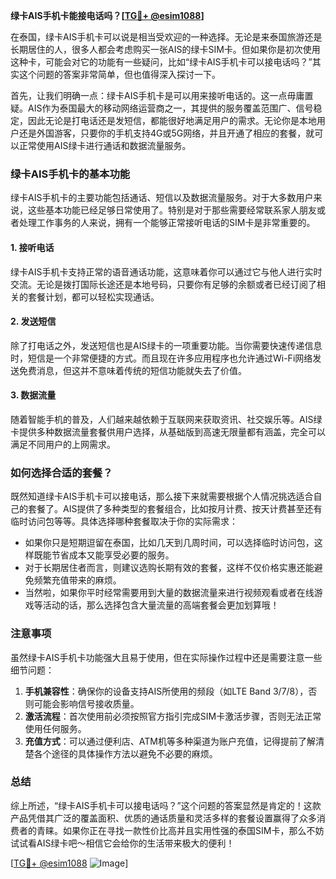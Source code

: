 **绿卡AIS手机卡能接电话吗？[[TG💪+ @esim1088](https://t.me/s/esim1088)]**

在泰国，绿卡AIS手机卡可以说是相当受欢迎的一种选择。无论是来泰国旅游还是长期居住的人，很多人都会考虑购买一张AIS的绿卡SIM卡。但如果你是初次使用这种卡，可能会对它的功能有一些疑问，比如“绿卡AIS手机卡可以接电话吗？”其实这个问题的答案非常简单，但也值得深入探讨一下。

首先，让我们明确一点：绿卡AIS手机卡是可以用来接听电话的。这一点毋庸置疑。AIS作为泰国最大的移动网络运营商之一，其提供的服务覆盖范围广、信号稳定，因此无论是打电话还是发短信，都能很好地满足用户的需求。无论你是本地用户还是外国游客，只要你的手机支持4G或5G网络，并且开通了相应的套餐，就可以正常使用AIS绿卡进行通话和数据流量服务。

### 绿卡AIS手机卡的基本功能

绿卡AIS手机卡的主要功能包括通话、短信以及数据流量服务。对于大多数用户来说，这些基本功能已经足够日常使用了。特别是对于那些需要经常联系家人朋友或者处理工作事务的人来说，拥有一个能够正常接听电话的SIM卡是非常重要的。

#### 1. 接听电话
绿卡AIS手机卡支持正常的语音通话功能，这意味着你可以通过它与他人进行实时交流。无论是拨打国际长途还是本地号码，只要你有足够的余额或者已经订阅了相关的套餐计划，都可以轻松实现通话。

#### 2. 发送短信
除了打电话之外，发送短信也是AIS绿卡的一项重要功能。当你需要快速传递信息时，短信是一个非常便捷的方式。而且现在许多应用程序也允许通过Wi-Fi网络发送免费消息，但这并不意味着传统的短信功能就失去了价值。

#### 3. 数据流量
随着智能手机的普及，人们越来越依赖于互联网来获取资讯、社交娱乐等。AIS绿卡提供多种数据流量套餐供用户选择，从基础版到高速无限量都有涵盖，完全可以满足不同用户的上网需求。

### 如何选择合适的套餐？

既然知道绿卡AIS手机卡可以接电话，那么接下来就需要根据个人情况挑选适合自己的套餐了。AIS提供了多种类型的套餐组合，比如按月计费、按天计费甚至还有临时访问包等等。具体选择哪种套餐取决于你的实际需求：

- 如果你只是短期逗留在泰国，比如几天到几周时间，可以选择临时访问包，这样既能节省成本又能享受必要的服务。
- 对于长期居住者而言，则建议选购长期有效的套餐，这样不仅价格实惠还能避免频繁充值带来的麻烦。
- 当然啦，如果你平时经常需要用到大量的数据流量来进行视频观看或者在线游戏等活动的话，那么选择包含大量流量的高端套餐会更加划算哦！

### 注意事项

虽然绿卡AIS手机卡功能强大且易于使用，但在实际操作过程中还是需要注意一些细节问题：

1. **手机兼容性**：确保你的设备支持AIS所使用的频段（如LTE Band 3/7/8），否则可能会影响信号接收质量。
2. **激活流程**：首次使用前必须按照官方指引完成SIM卡激活步骤，否则无法正常使用任何服务。
3. **充值方式**：可以通过便利店、ATM机等多种渠道为账户充值，记得提前了解清楚各个途径的具体操作方法以避免不必要的麻烦。

### 总结

综上所述，“绿卡AIS手机卡可以接电话吗？”这个问题的答案显然是肯定的！这款产品凭借其广泛的覆盖面积、优质的通话质量和灵活多样的套餐设置赢得了众多消费者的青睐。如果你正在寻找一款性价比高并且实用性强的泰国SIM卡，那么不妨试试看AIS绿卡吧～相信它会给你的生活带来极大的便利！

[[TG💪+ @esim1088](https://t.me/s/esim1088) ![Image](https://i.postimg.cc/4NQfJmqS/Snipaste-2025-05-13-00-14-12.png)]